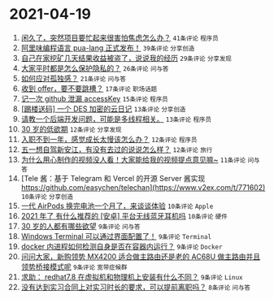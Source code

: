 # 2021-04-19

1. [闲久了，突然项目要忙起来很害怕焦虑怎么办？](https://www.v2ex.com/t/771549) `41条评论` `程序员`
1. [阿里味编程语言 pua-lang 正式发布！](https://www.v2ex.com/t/771576) `39条评论` `分享创造`
1. [自己在家挖矿几天结果收益被盗了，说说我的经历](https://www.v2ex.com/t/771563) `29条评论` `分享发现`
1. [大家平时都是怎么保护隐私的？](https://www.v2ex.com/t/771550) `26条评论` `问与答`
1. [如何应对孤独感？](https://www.v2ex.com/t/771599) `21条评论` `问与答`
1. [收到 offer，要不要跳槽？](https://www.v2ex.com/t/771628) `17条评论` `职场话题`
1. [记一次 github 泄漏 accessKey](https://www.v2ex.com/t/771582) `15条评论` `程序员`
1. [[踢楼送码] 一个 DES 加密的云日记](https://www.v2ex.com/t/771619) `13条评论` `分享创造`
1. [请教一个后端开发问题，可能是多线程相关。](https://www.v2ex.com/t/771558) `13条评论` `程序员`
1. [30 岁的低欲期](https://www.v2ex.com/t/771627) `12条评论` `分享发现`
1. [入职不到一年，感觉成长太慢该怎么办？](https://www.v2ex.com/t/771592) `12条评论` `程序员`
1. [五一想自驾新安江，有没有去过的说说怎么样？](https://www.v2ex.com/t/771553) `12条评论` `旅行`
1. [为什么用心制作的视频没人看！大家能给我的视频提点意见嘛~](https://www.v2ex.com/t/771597) `11条评论` `问与答`
1. [Tele 酱：基于 Telegram 和 Vercel 的开源 Server 酱实现 https://github.com/easychen/telechan](https://www.v2ex.com/t/771602) `10条评论` `分享创造`
1. [一代 AirPods 换完电池一个月了，来谈谈体验](https://www.v2ex.com/t/771591) `10条评论` `Apple`
1. [2021 年了 有什么推荐的 [安卓] 平台无线蓝牙耳机吗](https://www.v2ex.com/t/771567) `10条评论` `硬件`
1. [30 岁的人都有哪些欲望](https://www.v2ex.com/t/771632) `9条评论` `问与答`
1. [Windows Terminal 可以通过界面配置了！](https://www.v2ex.com/t/771615) `9条评论` `Terminal`
1. [docker 内进程如何检测自身是否在容器内运行？](https://www.v2ex.com/t/771574) `9条评论` `Docker`
1. [问问大家，新购领势 MX4200 适合做主路由还是老的 AC68U 做主路由并且领势桥接模式呢](https://www.v2ex.com/t/771566) `9条评论` `宽带症候群`
1. [求助： redhat7.8 在虚拟机和物理机上安装有什么不同？](https://www.v2ex.com/t/771538) `9条评论` `Linux`
1. [没有达到实习合同上对实习时长的要求，可以提前离职吗？](https://www.v2ex.com/t/771590) `8条评论` `问与答`
